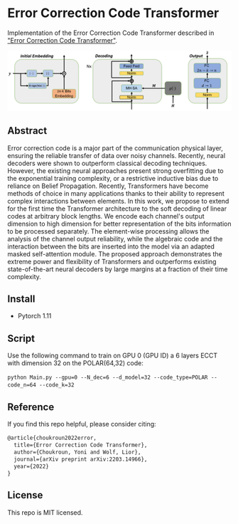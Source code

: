 # Error Correction Code Transformer

Implementation of the Error Correction Code Transformer described in ["Error Correction Code Transformer"](https://arxiv.org/abs/2203.14966).

<p align="center">
<img src="Codes_DB/z_ecct_image.png" width="550px">
</p>

## Abstract

Error correction code is a major part of the communication physical layer, ensuring the reliable transfer of data over noisy channels. Recently, neural decoders were shown to outperform classical decoding techniques. However, the existing neural approaches present strong overfitting due to the exponential training complexity, or a restrictive inductive bias due to reliance on Belief Propagation. Recently, Transformers have become methods of choice in many applications thanks to their ability to represent complex interactions between elements. In this work, we propose to extend for the first time the Transformer architecture to the soft decoding of linear codes at arbitrary block lengths. We encode each channel's output dimension to high dimension for better representation of the bits information to be processed separately. The element-wise processing allows the analysis of the channel output reliability, while the algebraic code and the interaction between the bits are inserted into the model via an adapted masked self-attention module. The proposed approach demonstrates the extreme power and flexibility of Transformers and outperforms existing state-of-the-art neural decoders by large margins at a fraction of their time complexity.

## Install
- Pytorch 1.11

## Script
Use the following command to train on GPU 0 (GPU ID) a 6 layers ECCT with dimension 32 on the POLAR(64,32) code:

`python Main.py --gpu=0 --N_dec=6 --d_model=32 --code_type=POLAR --code_n=64 --code_k=32`

## Reference
If you find this repo helpful, please consider citing:

    @article{choukroun2022error,
      title={Error Correction Code Transformer},
      author={Choukroun, Yoni and Wolf, Lior},
      journal={arXiv preprint arXiv:2203.14966},
      year={2022}
    }
    
## License
This repo is MIT licensed.

